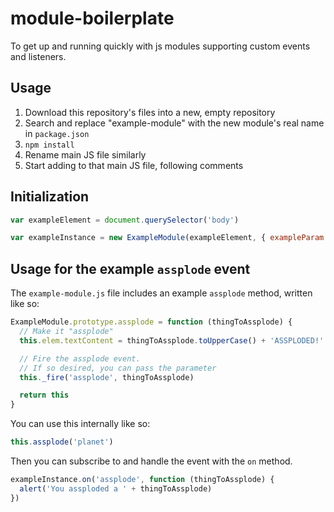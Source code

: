 # module-boilerplate

To get up and running quickly with js modules supporting custom events and listeners.

## Usage

1. Download this repository's files into a new, empty repository
2. Search and replace "example-module" with the new module's real name in `package.json`
3. `npm install`
4. Rename main JS file similarly
5. Start adding to that main JS file, following comments

## Initialization

```js
var exampleElement = document.querySelector('body')

var exampleInstance = new ExampleModule(exampleElement, { exampleParam: 'example value' })
```

## Usage for the example `assplode` event

The `example-module.js` file includes an example `assplode` method, written like so:

```js
ExampleModule.prototype.assplode = function (thingToAssplode) {
  // Make it "assplode"
  this.elem.textContent = thingToAssplode.toUpperCase() + 'ASSPLODED!'

  // Fire the assplode event.
  // If so desired, you can pass the parameter
  this._fire('assplode', thingToAssplode)

  return this
}
```

You can use this internally like so:

```js
this.assplode('planet')
```

Then you can subscribe to and handle the event with the `on` method.

```js
exampleInstance.on('assplode', function (thingToAssplode) {
  alert('You assploded a ' + thingToAssplode)
})
```
